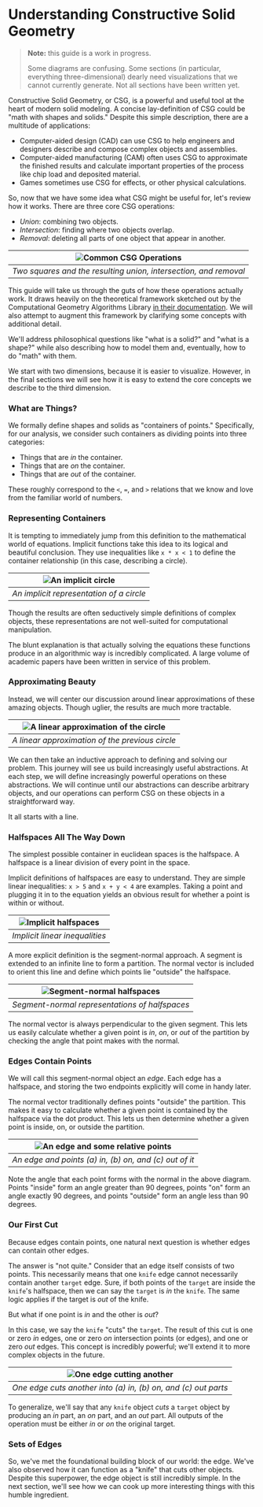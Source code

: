 # Understanding Constructive Solid Geometry

> **Note:** this guide is a work in progress.
>
> Some diagrams are confusing. Some sections (in particular, everything three-dimensional)
> dearly need visualizations that we cannot currently generate. Not all sections have been written yet.

Constructive Solid Geometry, or CSG, is a powerful and useful tool at the
heart of modern solid modeling. A concise lay-definition of CSG could
be "math with shapes and solids." Despite this simple description, there are
a multitude of applications:

- Computer-aided design (CAD) can use CSG to help engineers and designers describe
  and compose complex objects and assemblies.
- Computer-aided manufacturing (CAM) often uses CSG to approximate the
  finished results and calculate important properties of the process like
  chip load and deposited material.
- Games sometimes use CSG for effects, or other physical calculations.

So, now that we have some idea what CSG might be useful for, let's review how
it works. There are three core CSG operations:

- _Union_: combining two objects.
- _Intersection_: finding where two objects overlap.
- _Removal_: deleting all parts of one object that appear in another.

| ![Common CSG Operations](./img/0-ops.png) |
|:--:|
| _Two squares and the resulting union, intersection, and removal_ |

This guide will take us through the guts of how these operations actually
work. It draws heavily on the theoretical framework sketched out by the
Computational Geometry Algorithms Library [in their
documentation](https://doc.cgal.org/latest/Nef_3/index.html). We will also
attempt to augment this framework by clarifying some concepts with additional
detail.

We'll address philosophical questions like "what is a solid?" and "what is a
shape?" while also describing how to model them and, eventually, how to do
"math" with them.

We start with two dimensions, because it is easier to visualize. However, in
the final sections we will see how it is easy to extend the core concepts we
describe to the third dimension.

### What are Things?

We formally define shapes and solids as "containers of points." Specifically,
for our analysis, we consider such containers as dividing points into three
categories:

- Things that are _in_ the container.
- Things that are _on_ the container.
- Things that are _out_ of the container.

These roughly correspond to the `<`, `=`, and `>` relations that we know and
love from the familiar world of numbers.

### Representing Containers

It is tempting to immediately jump from this definition to the mathematical
world of equations. Implicit functions take this idea to its logical and
beautiful conclusion. They use inequalities like `x * x < 1` to define the
container relationship (in this case, describing a circle).

|![An implicit circle](./img/0-implicit-circle.png)|
|:--:|
|_An implicit representation of a circle_|

Though the results are often seductively simple definitions of complex
objects, these representations are not well-suited for computational
manipulation.

The blunt explanation is that actually solving the equations these functions
produce in an algorithmic way is incredibly complicated. A large volume of
academic papers have been written in service of this problem.

### Approximating Beauty

Instead, we will center our discussion around linear approximations of these
amazing objects. Though uglier, the results are much more tractable.

|![A linear approximation of the circle](./img/0-linear-circle.png)|
|:--:|
|_A linear approximation of the previous circle_|

We can then take an inductive approach to defining and solving our problem.
This journey will see us build increasingly useful abstractions. At each
step, we will define increasingly powerful operations on these abstractions.
We will continue until our abstractions can describe arbitrary objects, and our
operations can perform CSG on these objects in a straightforward way.

It all starts with a line.

### Halfspaces All The Way Down

The simplest possible container in euclidean spaces is the halfspace. A
halfspace is a linear division of every point in the space.

Implicit definitions of halfspaces are easy to understand. They are simple
linear inequalities: `x > 5` and `x + y < 4` are examples. Taking a point and
plugging it in to the equation yields an obvious result for whether a point
is within or without.

|![Implicit halfspaces](./img/0-implicit-line.png)|
|:--:|
|_Implicit linear inequalities_|

A more explicit definition is the segment-normal approach. A segment is
extended to an infinite line to form a partition. The normal vector is
included to orient this line and define which points lie "outside" the
halfspace.

|![Segment-normal halfspaces](./img/0-explicit-edge.png)|
|:--:|
|_Segment-normal representations of halfspaces_|

The normal vector is always perpendicular to the given segment. This lets us
easily calculate whether a given point is _in_, _on_, or _out_ of the
partition by checking the angle that point makes with the normal.

### Edges Contain Points

We will call this segment-normal object an _edge_. Each edge has a halfspace,
and storing the two endpoints explicitly will come in handy later.

The normal vector traditionally defines points "outside" the partition. This
makes it easy to calculate whether a given point is contained by the
halfspace via the dot product. This lets us then determine whether a given point
is inside, on, or outside the partition.

|![An edge and some relative points](./img/0-edge-contains.png)|
|:--:|
|_An edge and points (a) in, (b) on, and (c) out of it_|

Note the angle that each point forms with the normal in the above diagram.
Points "inside" form an angle greater than 90 degrees, points "on" form an
angle exactly 90 degrees, and points "outside" form an angle less than 90
degrees.

### Our First Cut

Because edges contain points, one natural next question is whether edges can
contain other edges.

The answer is "not quite." Consider that an edge itself consists of two
points. This necessarily means that one `knife` edge cannot necessarily
contain another `target` edge. Sure, if both points of the `target` are
inside the `knife`'s halfspace, then we can say the `target` is _in_ the
`knife`. The same logic applies if the target is _out_ of the knife.

But what if one point is _in_ and the other is _out_?

In this case, we say the `knife` "cuts" the `target`. The result of this cut
is one or zero _in_ edges, one or zero _on_ intersection points (or edges),
and one or zero _out_ edges. This concept is incredibly powerful; we'll
extend it to more complex objects in the future.

|![One edge cutting another](./img/0-edge-knife.png)|
|:--:|
|_One edge cuts another into (a) in, (b) on, and (c) out parts_|

To generalize, we'll say that any `knife` object _cuts_ a `target` object by
producing an _in_ part, an _on_ part, and an _out_ part. All outputs of the
operation must be either _in_ or _on_ the original target.

### Sets of Edges

So, we've met the foundational building block of our world: the edge. We've
also observed how it can function as a "knife" that cuts other objects.
Despite this superpower, the edge object is still incredibly simple. In the
next section, we'll see how we can cook up more interesting things with this
humble ingredient.
